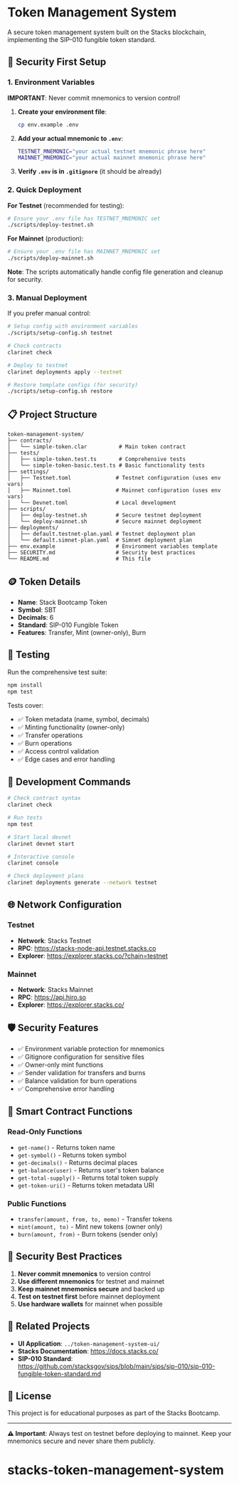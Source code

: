 # Token Management System

A secure token management system built on the Stacks blockchain, implementing the SIP-010 fungible token standard.

## 🔐 Security First Setup

### 1. Environment Variables

**IMPORTANT**: Never commit mnemonics to version control!

1. **Create your environment file**:
   ```bash
   cp env.example .env
   ```

2. **Add your actual mnemonic to `.env`**:
   ```bash
   TESTNET_MNEMONIC="your actual testnet mnemonic phrase here"
   MAINNET_MNEMONIC="your actual mainnet mnemonic phrase here"
   ```

3. **Verify `.env` is in `.gitignore`** (it should be already)

### 2. Quick Deployment

**For Testnet** (recommended for testing):
```bash
# Ensure your .env file has TESTNET_MNEMONIC set
./scripts/deploy-testnet.sh
```

**For Mainnet** (production):
```bash
# Ensure your .env file has MAINNET_MNEMONIC set
./scripts/deploy-mainnet.sh
```

**Note**: The scripts automatically handle config file generation and cleanup for security.

### 3. Manual Deployment

If you prefer manual control:

```bash
# Setup config with environment variables
./scripts/setup-config.sh testnet

# Check contracts
clarinet check

# Deploy to testnet
clarinet deployments apply --testnet

# Restore template configs (for security)
./scripts/setup-config.sh restore
```

## 📋 Project Structure

```
token-management-system/
├── contracts/
│   └── simple-token.clar          # Main token contract
├── tests/
│   ├── simple-token.test.ts       # Comprehensive tests
│   └── simple-token-basic.test.ts # Basic functionality tests
├── settings/
│   ├── Testnet.toml              # Testnet configuration (uses env vars)
│   ├── Mainnet.toml              # Mainnet configuration (uses env vars)
│   └── Devnet.toml               # Local development
├── scripts/
│   ├── deploy-testnet.sh         # Secure testnet deployment
│   └── deploy-mainnet.sh         # Secure mainnet deployment
├── deployments/
│   ├── default.testnet-plan.yaml # Testnet deployment plan
│   └── default.simnet-plan.yaml  # Simnet deployment plan
├── env.example                   # Environment variables template
├── SECURITY.md                   # Security best practices
└── README.md                     # This file
```

## 🪙 Token Details

- **Name**: Stack Bootcamp Token
- **Symbol**: SBT
- **Decimals**: 6
- **Standard**: SIP-010 Fungible Token
- **Features**: Transfer, Mint (owner-only), Burn

## 🧪 Testing

Run the comprehensive test suite:

```bash
npm install
npm test
```

Tests cover:
- ✅ Token metadata (name, symbol, decimals)
- ✅ Minting functionality (owner-only)
- ✅ Transfer operations
- ✅ Burn operations
- ✅ Access control validation
- ✅ Edge cases and error handling

## 🔧 Development Commands

```bash
# Check contract syntax
clarinet check

# Run tests
npm test

# Start local devnet
clarinet devnet start

# Interactive console
clarinet console

# Check deployment plans
clarinet deployments generate --network testnet
```

## 🌐 Network Configuration

### Testnet
- **Network**: Stacks Testnet
- **RPC**: https://stacks-node-api.testnet.stacks.co
- **Explorer**: https://explorer.stacks.co/?chain=testnet

### Mainnet
- **Network**: Stacks Mainnet  
- **RPC**: https://api.hiro.so
- **Explorer**: https://explorer.stacks.co/

## 🛡️ Security Features

- ✅ Environment variable protection for mnemonics
- ✅ Gitignore configuration for sensitive files
- ✅ Owner-only mint functions
- ✅ Sender validation for transfers and burns
- ✅ Balance validation for burn operations
- ✅ Comprehensive error handling

## 📖 Smart Contract Functions

### Read-Only Functions
- `get-name()` - Returns token name
- `get-symbol()` - Returns token symbol  
- `get-decimals()` - Returns decimal places
- `get-balance(user)` - Returns user's token balance
- `get-total-supply()` - Returns total token supply
- `get-token-uri()` - Returns token metadata URI

### Public Functions
- `transfer(amount, from, to, memo)` - Transfer tokens
- `mint(amount, to)` - Mint new tokens (owner only)
- `burn(amount, from)` - Burn tokens (sender only)

## 🚨 Security Best Practices

1. **Never commit mnemonics** to version control
2. **Use different mnemonics** for testnet and mainnet
3. **Keep mainnet mnemonics secure** and backed up
4. **Test on testnet first** before mainnet deployment
5. **Use hardware wallets** for mainnet when possible

## 🔗 Related Projects

- **UI Application**: `../token-management-system-ui/`
- **Stacks Documentation**: https://docs.stacks.co/
- **SIP-010 Standard**: https://github.com/stacksgov/sips/blob/main/sips/sip-010/sip-010-fungible-token-standard.md

## 📄 License

This project is for educational purposes as part of the Stacks Bootcamp.

---

**⚠️ Important**: Always test on testnet before deploying to mainnet. Keep your mnemonics secure and never share them publicly.
# stacks-token-management-system
